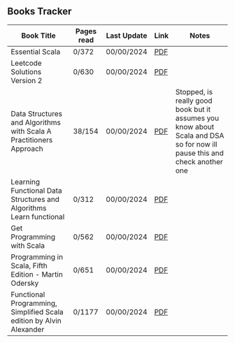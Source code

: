 ## Books Tracker

| Book Title                                                          | Pages read | Last Update | Link                                                                                            | Notes                                                                                                                    |
| ------------------------------------------------------------------- | ---------- | ----------- | ----------------------------------------------------------------------------------------------- | ------------------------------------------------------------------------------------------------------------------------ |
| Essential Scala                                                     | 0/372      | 00/00/2024  | [PDF](./scala/[372]%20essential-scala.pdf)                                                      |                                                                                                                          |
| Leetcode Solutions Version 2                                        | 0/630      | 00/00/2024  | [PDF](./[630]%20Leetcode%20Solutions%20Version%202.pdf)                                         |                                                                                                                          |
| Data Structures and Algorithms with Scala A Practitioners Approach  | 38/154     | 00/00/2024  | [PDF](./scala/[154]%20Data_Structures_and_Algorithms_with_Scala_A_Practitioners_Approach.pdf)   | Stopped, is really good book but it assumes you know about Scala and DSA so for now ill pause this and check another one |
| Learning Functional Data Structures and Algorithms Learn functional | 0/312      | 00/00/2024  | [PDF](./scala/[312]%20Learning_Functional_Data_Structures_and_Algorithms_Learn_functional.pdf)  |                                                                                                                          |
| Get Programming with Scala                                          | 0/562      | 00/00/2024  | [PDF](./scala/[562]%20Get.Programming.with.Scala.pdf)                                           |                                                                                                                          |
| Programming in Scala, Fifth Edition - Martin Odersky                | 0/651      | 00/00/2024  | [PDF](./scala/[651]%20Programming_in_Scala,_Fifth_Edition_Martin_Odersky,_Lex_Spoon_etc.pdf)    |                                                                                                                          |
| Functional Programming, Simplified Scala edition by Alvin Alexander | 0/1177     | 00/00/2024  | [PDF](./scala/[1177]%20Functional_Programming,_Simplified_Scala_edition_by_Alvin_Alexander.pdf) |                                                                                                                          |
